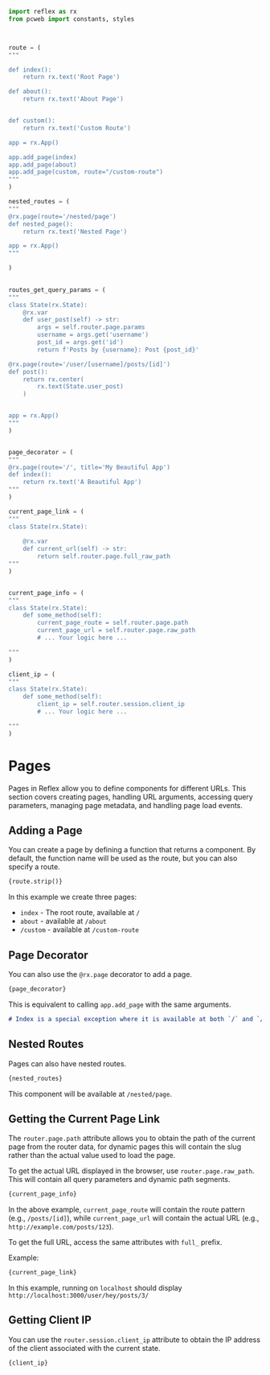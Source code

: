 ```python exec
import reflex as rx
from pcweb import constants, styles



route = (
"""

def index():
    return rx.text('Root Page')

def about():
    return rx.text('About Page')


def custom():
    return rx.text('Custom Route')

app = rx.App()

app.add_page(index)
app.add_page(about)
app.add_page(custom, route="/custom-route")
"""
)

nested_routes = (
"""
@rx.page(route='/nested/page')
def nested_page():
    return rx.text('Nested Page')

app = rx.App()
"""

)

  
routes_get_query_params = (
"""
class State(rx.State):
    @rx.var
    def user_post(self) -> str:
        args = self.router.page.params
        username = args.get('username')
        post_id = args.get('id')
        return f'Posts by {username}: Post {post_id}'

@rx.page(route='/user/[username]/posts/[id]')
def post():
    return rx.center(
        rx.text(State.user_post)
    )


app = rx.App()
"""  
)


page_decorator = (
"""
@rx.page(route='/', title='My Beautiful App')
def index():
    return rx.text('A Beautiful App')
"""  
)

current_page_link = (
"""
class State(rx.State):
    
    @rx.var
    def current_url(self) -> str:
        return self.router.page.full_raw_path
"""  
)


current_page_info = (
"""
class State(rx.State):
    def some_method(self):
        current_page_route = self.router.page.path
        current_page_url = self.router.page.raw_path
        # ... Your logic here ...

"""  
)

client_ip = (
"""
class State(rx.State):
    def some_method(self):
        client_ip = self.router.session.client_ip
        # ... Your logic here ...

"""  
)
```

# Pages

Pages in Reflex allow you to define components for different URLs. This section covers creating pages, handling URL
arguments, accessing query parameters, managing page metadata, and handling page load events.

## Adding a Page

You can create a page by defining a function that returns a component.
By default, the function name will be used as the route, but you can also specify a route.

```python
{route.strip()}
```

In this example we create three pages:

- `index` - The root route, available at `/`
- `about` - available at `/about`
- `/custom` - available at `/custom-route`

## Page Decorator

You can also use the `@rx.page` decorator to add a page.

```python
{page_decorator}
```

This is equivalent to calling `app.add_page` with the same arguments.

```md alert
# Index is a special exception where it is available at both `/` and `/index`. All other pages are only available at their specified route.
```

## Nested Routes

Pages can also have nested routes.

```python
{nested_routes}
```

This component will be available at `/nested/page`.

## Getting the Current Page Link

The `router.page.path` attribute allows you to obtain the path of the current page from the router data,
for dynamic pages this will contain the slug rather than the actual value used to load the page.

To get the actual URL displayed in the browser, use `router.page.raw_path`. This
will contain all query parameters and dynamic path segments.

```python
{current_page_info}
```

In the above example, `current_page_route` will contain the route pattern (e.g., `/posts/[id]`), while `current_page_url`
will contain the actual URL (e.g., `http://example.com/posts/123`).

To get the full URL, access the same attributes with `full_` prefix.

Example:

```python
{current_page_link}
```

In this example, running on `localhost` should display `http://localhost:3000/user/hey/posts/3/`

## Getting Client IP

You can use the `router.session.client_ip` attribute to obtain the IP address of the client associated
with the current state.

```python
{client_ip}
```
